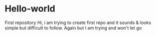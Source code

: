 # Hello-world
First repository 
Hi, i am trying to create first repo and it sounds & looks simple but difficult to follow.
Again but I am trying and won't let go
